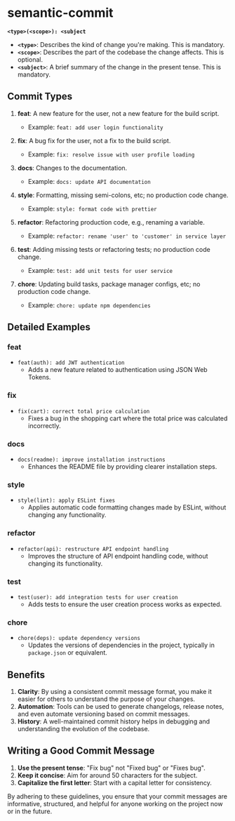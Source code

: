 # semantic-commit

**`<type>(<scope>): <subject`**
- **`<type>`**: Describes the kind of change you're making. This is mandatory.
- **`<scope>`**: Describes the part of the codebase the change affects. This is optional.
- **`<subject>`**: A brief summary of the change in the present tense. This is mandatory.

## Commit Types

1. **feat**: A new feature for the user, not a new feature for the build script.
   - Example: `feat: add user login functionality`

2. **fix**: A bug fix for the user, not a fix to the build script.
   - Example: `fix: resolve issue with user profile loading`

3. **docs**: Changes to the documentation.
   - Example: `docs: update API documentation`

4. **style**: Formatting, missing semi-colons, etc; no production code change.
   - Example: `style: format code with prettier`

5. **refactor**: Refactoring production code, e.g., renaming a variable.
   - Example: `refactor: rename 'user' to 'customer' in service layer`

6. **test**: Adding missing tests or refactoring tests; no production code change.
   - Example: `test: add unit tests for user service`

7. **chore**: Updating build tasks, package manager configs, etc; no production code change.
   - Example: `chore: update npm dependencies`

## Detailed Examples

### feat

- `feat(auth): add JWT authentication`
  - Adds a new feature related to authentication using JSON Web Tokens.

### fix

- `fix(cart): correct total price calculation`
  - Fixes a bug in the shopping cart where the total price was calculated incorrectly.

### docs

- `docs(readme): improve installation instructions`
  - Enhances the README file by providing clearer installation steps.

### style

- `style(lint): apply ESLint fixes`
  - Applies automatic code formatting changes made by ESLint, without changing any functionality.

### refactor

- `refactor(api): restructure API endpoint handling`
  - Improves the structure of API endpoint handling code, without changing its functionality.

### test

- `test(user): add integration tests for user creation`
  - Adds tests to ensure the user creation process works as expected.

### chore

- `chore(deps): update dependency versions`
  - Updates the versions of dependencies in the project, typically in `package.json` or equivalent.

## Benefits

1. **Clarity**: By using a consistent commit message format, you make it easier for others to understand the purpose of your changes.
2. **Automation**: Tools can be used to generate changelogs, release notes, and even automate versioning based on commit messages.
3. **History**: A well-maintained commit history helps in debugging and understanding the evolution of the codebase.

## Writing a Good Commit Message

1. **Use the present tense**: "Fix bug" not "Fixed bug" or "Fixes bug".
2. **Keep it concise**: Aim for around 50 characters for the subject.
3. **Capitalize the first letter**: Start with a capital letter for consistency.

By adhering to these guidelines, you ensure that your commit messages are informative, structured, and helpful for anyone working on the project now or in the future.
